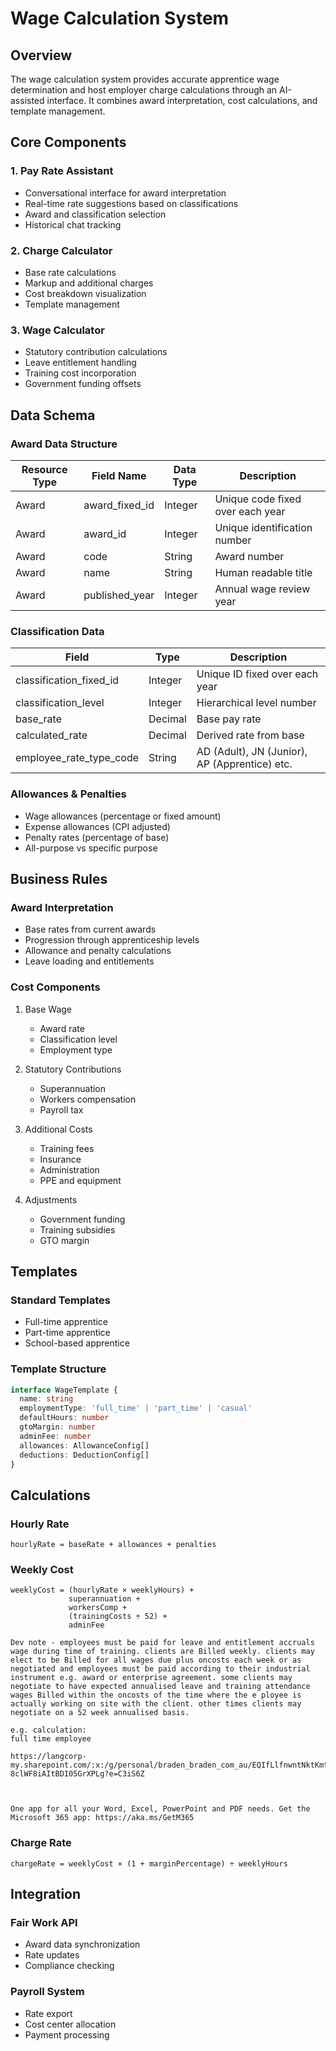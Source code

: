 # Wage Calculation System

## Overview

The wage calculation system provides accurate apprentice wage determination and host employer charge calculations through an AI-assisted interface. It combines award interpretation, cost calculations, and template management.

## Core Components

### 1. Pay Rate Assistant

- Conversational interface for award interpretation
- Real-time rate suggestions based on classifications
- Award and classification selection
- Historical chat tracking

### 2. Charge Calculator

- Base rate calculations
- Markup and additional charges
- Cost breakdown visualization
- Template management

### 3. Wage Calculator

- Statutory contribution calculations
- Leave entitlement handling
- Training cost incorporation
- Government funding offsets

## Data Schema

### Award Data Structure

| Resource Type | Field Name     | Data Type | Description                      |
| ------------- | -------------- | --------- | -------------------------------- |
| Award         | award_fixed_id | Integer   | Unique code fixed over each year |
| Award         | award_id       | Integer   | Unique identification number     |
| Award         | code           | String    | Award number                     |
| Award         | name           | String    | Human readable title             |
| Award         | published_year | Integer   | Annual wage review year          |

### Classification Data

| Field                   | Type    | Description                                   |
| ----------------------- | ------- | --------------------------------------------- |
| classification_fixed_id | Integer | Unique ID fixed over each year                |
| classification_level    | Integer | Hierarchical level number                     |
| base_rate               | Decimal | Base pay rate                                 |
| calculated_rate         | Decimal | Derived rate from base                        |
| employee_rate_type_code | String  | AD (Adult), JN (Junior), AP (Apprentice) etc. |

### Allowances & Penalties

- Wage allowances (percentage or fixed amount)
- Expense allowances (CPI adjusted)
- Penalty rates (percentage of base)
- All-purpose vs specific purpose

## Business Rules

### Award Interpretation

- Base rates from current awards
- Progression through apprenticeship levels
- Allowance and penalty calculations
- Leave loading and entitlements

### Cost Components

1. Base Wage

   - Award rate
   - Classification level
   - Employment type

2. Statutory Contributions

   - Superannuation
   - Workers compensation
   - Payroll tax

3. Additional Costs

   - Training fees
   - Insurance
   - Administration
   - PPE and equipment

4. Adjustments
   - Government funding
   - Training subsidies
   - GTO margin

## Templates

### Standard Templates

- Full-time apprentice
- Part-time apprentice
- School-based apprentice

### Template Structure

```typescript
interface WageTemplate {
  name: string
  employmentType: 'full_time' | 'part_time' | 'casual'
  defaultHours: number
  gtoMargin: number
  adminFee: number
  allowances: AllowanceConfig[]
  deductions: DeductionConfig[]
}
```

## Calculations

### Hourly Rate

```
hourlyRate = baseRate + allowances + penalties
```

### Weekly Cost

```
weeklyCost = (hourlyRate × weeklyHours) +
             superannuation +
             workersComp +
             (trainingCosts ÷ 52) +
             adminFee

Dev note - employees must be paid for leave and entitlement accruals wage during time of training. clients are Billed weekly. clients may elect to be Billed for all wages due plus oncosts each week or as negotiated and employees must be paid according to their industrial instrument e.g. award or enterprise agreement. some clients may negotiate to have expected annualised leave and training attendance wages Billed within the oncosts of the time where the e ployee is actually working on site with the client. other times clients may negotiate on a 52 week annualised basis.

e.g. calculation:
full time employee

https://langcorp-my.sharepoint.com/:x:/g/personal/braden_braden_com_au/EQIfLlfnwntNktKmtiHopfYB-8clWF8iAItBDI05GrXPLg?e=C3iS6Z



One app for all your Word, Excel, PowerPoint and PDF needs. Get the Microsoft 365 app: https://aka.ms/GetM365
```

### Charge Rate

```
chargeRate = weeklyCost × (1 + marginPercentage) ÷ weeklyHours
```

## Integration

### Fair Work API

- Award data synchronization
- Rate updates
- Compliance checking

### Payroll System

- Rate export
- Cost center allocation
- Payment processing
